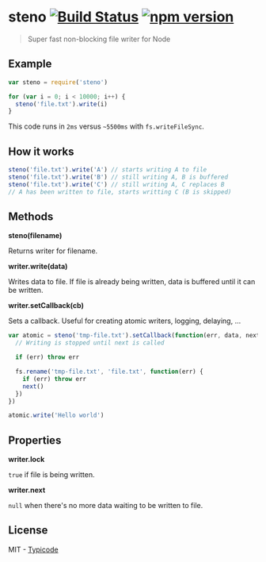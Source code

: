 # steno [![Build Status](https://travis-ci.org/typicode/steno.svg?branch=master)](https://travis-ci.org/typicode/steno) [![npm version](https://badge.fury.io/js/steno.svg)](http://badge.fury.io/js/steno)

> Super fast non-blocking file writer for Node

## Example

```javascript
var steno = require('steno')

for (var i = 0; i < 10000; i++) {
  steno('file.txt').write(i)
}
```

This code runs in `2ms` versus `~5500ms` with `fs.writeFileSync`.

## How it works

```javascript
steno('file.txt').write('A') // starts writing A to file
steno('file.txt').write('B') // still writing A, B is buffered
steno('file.txt').write('C') // still writing A, C replaces B
// A has been written to file, starts writting C (B is skipped)
```

## Methods

__steno(filename)__

Returns writer for filename.

__writer.write(data)__

Writes data to file. If file is already being written, data is buffered until it can be written.

__writer.setCallback(cb)__

Sets a callback. Useful for creating atomic writers, logging, delaying, ...

```javascript
var atomic = steno('tmp-file.txt').setCallback(function(err, data, next) {
  // Writing is stopped until next is called

  if (err) throw err

  fs.rename('tmp-file.txt', 'file.txt', function(err) {
    if (err) throw err
    next()
  })
})

atomic.write('Hello world')
```

## Properties

__writer.lock__

`true` if file is being written.

__writer.next__

`null` when there's no more data waiting to be written to file.

## License

MIT - [Typicode](https://github.com/typicode)
